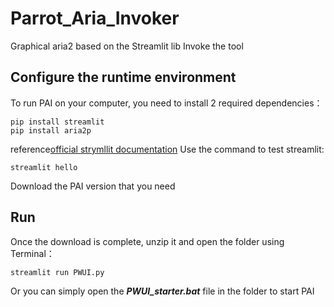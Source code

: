 # Parrot_Aria_Invoker
Graphical aria2 based on the Streamlit lib Invoke the tool

## Configure the runtime environment
To run PAI on your computer, you need to install 2 required dependencies：
```shell
pip install streamlit
pip install aria2p
```
reference[official strymllit documentation](https://docs.streamlit.io/get-started/installation)
Use the command to test streamlit:
```shell
streamlit hello
```
Download the PAI version that you need

## Run
Once the download is complete, unzip it and open the folder using Terminal：
```shell
streamlit run PWUI.py
```
Or you can simply open the ***PWUI_starter.bat*** file in the folder to start PAI
